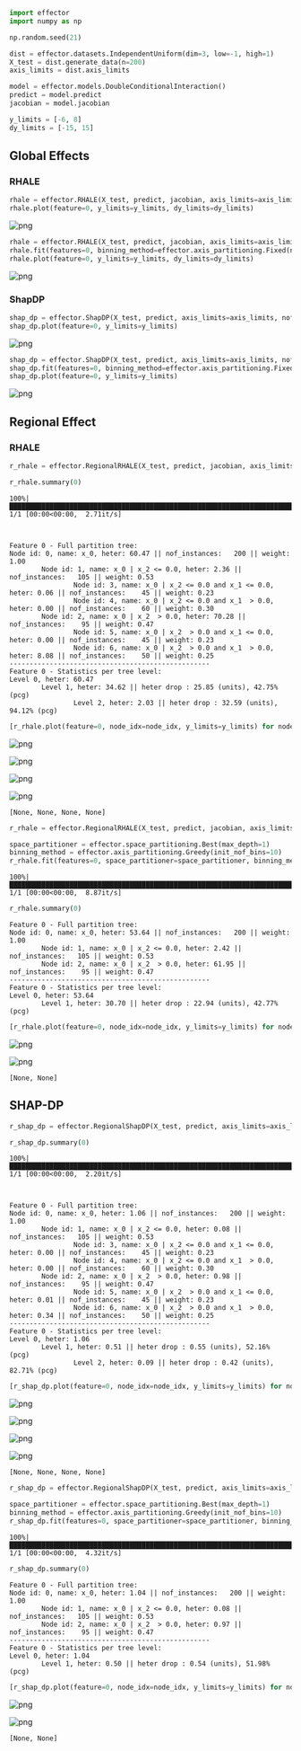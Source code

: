 ```python
import effector
import numpy as np
```


```python
np.random.seed(21)
```


```python
dist = effector.datasets.IndependentUniform(dim=3, low=-1, high=1)
X_test = dist.generate_data(n=200)
axis_limits = dist.axis_limits
```


```python
model = effector.models.DoubleConditionalInteraction()
predict = model.predict
jacobian = model.jacobian
```


```python
y_limits = [-6, 8]
dy_limits = [-15, 15]
```

## Global Effects

### RHALE


```python
rhale = effector.RHALE(X_test, predict, jacobian, axis_limits=axis_limits, nof_instances="all")
rhale.plot(feature=0, y_limits=y_limits, dy_limits=dy_limits)
```


    
![png](flexible_api_files/flexible_api_7_0.png)
    



```python
rhale = effector.RHALE(X_test, predict, jacobian, axis_limits=axis_limits, nof_instances="all")
rhale.fit(features=0, binning_method=effector.axis_partitioning.Fixed(nof_bins=5))
rhale.plot(feature=0, y_limits=y_limits, dy_limits=dy_limits)
```


    
![png](flexible_api_files/flexible_api_8_0.png)
    


### ShapDP


```python
shap_dp = effector.ShapDP(X_test, predict, axis_limits=axis_limits, nof_instances="all")
shap_dp.plot(feature=0, y_limits=y_limits)
```


    
![png](flexible_api_files/flexible_api_10_0.png)
    



```python
shap_dp = effector.ShapDP(X_test, predict, axis_limits=axis_limits, nof_instances="all")
shap_dp.fit(features=0, binning_method=effector.axis_partitioning.Fixed(nof_bins=10))
shap_dp.plot(feature=0, y_limits=y_limits)
```


    
![png](flexible_api_files/flexible_api_11_0.png)
    


## Regional Effect

### RHALE


```python
r_rhale = effector.RegionalRHALE(X_test, predict, jacobian, axis_limits=axis_limits, nof_instances="all")
```


```python
r_rhale.summary(0)
```

    100%|█████████████████████████████████████████████████████████████████████████████████████████████████████████████████████████████████████████████████████████████████████████| 1/1 [00:00<00:00,  2.71it/s]

    
    
    Feature 0 - Full partition tree:
    Node id: 0, name: x_0, heter: 60.47 || nof_instances:   200 || weight: 1.00
            Node id: 1, name: x_0 | x_2 <= 0.0, heter: 2.36 || nof_instances:   105 || weight: 0.53
                    Node id: 3, name: x_0 | x_2 <= 0.0 and x_1 <= 0.0, heter: 0.06 || nof_instances:    45 || weight: 0.23
                    Node id: 4, name: x_0 | x_2 <= 0.0 and x_1  > 0.0, heter: 0.00 || nof_instances:    60 || weight: 0.30
            Node id: 2, name: x_0 | x_2  > 0.0, heter: 70.28 || nof_instances:    95 || weight: 0.47
                    Node id: 5, name: x_0 | x_2  > 0.0 and x_1 <= 0.0, heter: 0.00 || nof_instances:    45 || weight: 0.23
                    Node id: 6, name: x_0 | x_2  > 0.0 and x_1  > 0.0, heter: 8.08 || nof_instances:    50 || weight: 0.25
    --------------------------------------------------
    Feature 0 - Statistics per tree level:
    Level 0, heter: 60.47
            Level 1, heter: 34.62 || heter drop : 25.85 (units), 42.75% (pcg)
                    Level 2, heter: 2.03 || heter drop : 32.59 (units), 94.12% (pcg)
    
    


    



```python
[r_rhale.plot(feature=0, node_idx=node_idx, y_limits=y_limits) for node_idx in range (3, 7)]
```


    
![png](flexible_api_files/flexible_api_16_0.png)
    



    
![png](flexible_api_files/flexible_api_16_1.png)
    



    
![png](flexible_api_files/flexible_api_16_2.png)
    



    
![png](flexible_api_files/flexible_api_16_3.png)
    





    [None, None, None, None]




```python
r_rhale = effector.RegionalRHALE(X_test, predict, jacobian, axis_limits=axis_limits, nof_instances="all")
```


```python
space_partitioner = effector.space_partitioning.Best(max_depth=1)
binning_method = effector.axis_partitioning.Greedy(init_nof_bins=10)
r_rhale.fit(features=0, space_partitioner=space_partitioner, binning_method=binning_method)
```

    100%|█████████████████████████████████████████████████████████████████████████████████████████████████████████████████████████████████████████████████████████████████████████| 1/1 [00:00<00:00,  8.87it/s]



```python
r_rhale.summary(0)
```

    
    
    Feature 0 - Full partition tree:
    Node id: 0, name: x_0, heter: 53.64 || nof_instances:   200 || weight: 1.00
            Node id: 1, name: x_0 | x_2 <= 0.0, heter: 2.42 || nof_instances:   105 || weight: 0.53
            Node id: 2, name: x_0 | x_2  > 0.0, heter: 61.95 || nof_instances:    95 || weight: 0.47
    --------------------------------------------------
    Feature 0 - Statistics per tree level:
    Level 0, heter: 53.64
            Level 1, heter: 30.70 || heter drop : 22.94 (units), 42.77% (pcg)
    
    



```python
[r_rhale.plot(feature=0, node_idx=node_idx, y_limits=y_limits) for node_idx in range (1, 3)]
```


    
![png](flexible_api_files/flexible_api_20_0.png)
    



    
![png](flexible_api_files/flexible_api_20_1.png)
    





    [None, None]



## SHAP-DP


```python
r_shap_dp = effector.RegionalShapDP(X_test, predict, axis_limits=axis_limits, nof_instances="all")
```


```python
r_shap_dp.summary(0)
```

    100%|█████████████████████████████████████████████████████████████████████████████████████████████████████████████████████████████████████████████████████████████████████████| 1/1 [00:00<00:00,  2.20it/s]

    
    
    Feature 0 - Full partition tree:
    Node id: 0, name: x_0, heter: 1.06 || nof_instances:   200 || weight: 1.00
            Node id: 1, name: x_0 | x_2 <= 0.0, heter: 0.08 || nof_instances:   105 || weight: 0.53
                    Node id: 3, name: x_0 | x_2 <= 0.0 and x_1 <= 0.0, heter: 0.00 || nof_instances:    45 || weight: 0.23
                    Node id: 4, name: x_0 | x_2 <= 0.0 and x_1  > 0.0, heter: 0.00 || nof_instances:    60 || weight: 0.30
            Node id: 2, name: x_0 | x_2  > 0.0, heter: 0.98 || nof_instances:    95 || weight: 0.47
                    Node id: 5, name: x_0 | x_2  > 0.0 and x_1 <= 0.0, heter: 0.01 || nof_instances:    45 || weight: 0.23
                    Node id: 6, name: x_0 | x_2  > 0.0 and x_1  > 0.0, heter: 0.34 || nof_instances:    50 || weight: 0.25
    --------------------------------------------------
    Feature 0 - Statistics per tree level:
    Level 0, heter: 1.06
            Level 1, heter: 0.51 || heter drop : 0.55 (units), 52.16% (pcg)
                    Level 2, heter: 0.09 || heter drop : 0.42 (units), 82.71% (pcg)
    
    


    



```python
[r_shap_dp.plot(feature=0, node_idx=node_idx, y_limits=y_limits) for node_idx in range (3, 7)]
```


    
![png](flexible_api_files/flexible_api_24_0.png)
    



    
![png](flexible_api_files/flexible_api_24_1.png)
    



    
![png](flexible_api_files/flexible_api_24_2.png)
    



    
![png](flexible_api_files/flexible_api_24_3.png)
    





    [None, None, None, None]




```python
r_shap_dp = effector.RegionalShapDP(X_test, predict, axis_limits=axis_limits, nof_instances="all")
```


```python
space_partitioner = effector.space_partitioning.Best(max_depth=1)
binning_method = effector.axis_partitioning.Greedy(init_nof_bins=10)
r_shap_dp.fit(features=0, space_partitioner=space_partitioner, binning_method=binning_method)
```

    100%|█████████████████████████████████████████████████████████████████████████████████████████████████████████████████████████████████████████████████████████████████████████| 1/1 [00:00<00:00,  4.32it/s]



```python
r_shap_dp.summary(0)
```

    
    
    Feature 0 - Full partition tree:
    Node id: 0, name: x_0, heter: 1.04 || nof_instances:   200 || weight: 1.00
            Node id: 1, name: x_0 | x_2 <= 0.0, heter: 0.08 || nof_instances:   105 || weight: 0.53
            Node id: 2, name: x_0 | x_2  > 0.0, heter: 0.97 || nof_instances:    95 || weight: 0.47
    --------------------------------------------------
    Feature 0 - Statistics per tree level:
    Level 0, heter: 1.04
            Level 1, heter: 0.50 || heter drop : 0.54 (units), 51.98% (pcg)
    
    



```python
[r_shap_dp.plot(feature=0, node_idx=node_idx, y_limits=y_limits) for node_idx in range (1, 3)]
```


    
![png](flexible_api_files/flexible_api_28_0.png)
    



    
![png](flexible_api_files/flexible_api_28_1.png)
    





    [None, None]



